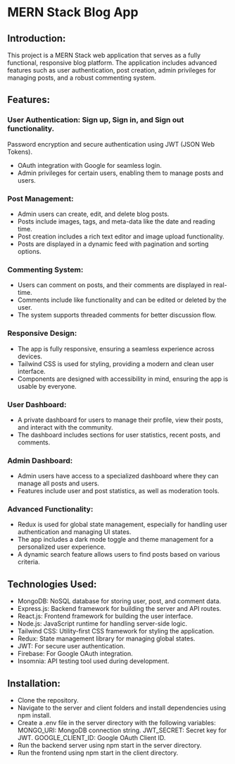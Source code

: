 # MERN Stack Blog App
## Introduction:
This project is a MERN Stack web application that serves as a fully functional, responsive blog platform. The application includes advanced features such as user authentication, post creation, admin privileges for managing posts, and a robust commenting system.

## Features:
### User Authentication: Sign up, Sign in, and Sign out functionality.
Password encryption and secure authentication using JWT (JSON Web Tokens).
* OAuth integration with Google for seamless login.
* Admin privileges for certain users, enabling them to manage posts and users.
### Post Management:
* Admin users can create, edit, and delete blog posts.
* Posts include images, tags, and meta-data like the date and reading time.
* Post creation includes a rich text editor and image upload functionality.
* Posts are displayed in a dynamic feed with pagination and sorting options.
### Commenting System:
* Users can comment on posts, and their comments are displayed in real-time.
* Comments include like functionality and can be edited or deleted by the user.
* The system supports threaded comments for better discussion flow.
### Responsive Design:
* The app is fully responsive, ensuring a seamless experience across devices.
* Tailwind CSS is used for styling, providing a modern and clean user interface.
* Components are designed with accessibility in mind, ensuring the app is usable by everyone.
### User Dashboard:
* A private dashboard for users to manage their profile, view their posts, and interact with the community.
* The dashboard includes sections for user statistics, recent posts, and comments.
### Admin Dashboard:
* Admin users have access to a specialized dashboard where they can manage all posts and users.
* Features include user and post statistics, as well as moderation tools.
### Advanced Functionality:
* Redux is used for global state management, especially for handling user authentication and managing UI states.
* The app includes a dark mode toggle and theme management for a personalized user experience.
* A dynamic search feature allows users to find posts based on various criteria.

## Technologies Used:
* MongoDB: NoSQL database for storing user, post, and comment data.
* Express.js: Backend framework for building the server and API routes.
* React.js: Frontend framework for building the user interface.
* Node.js: JavaScript runtime for handling server-side logic.
* Tailwind CSS: Utility-first CSS framework for styling the application.
* Redux: State management library for managing global states.
* JWT: For secure user authentication.
* Firebase: For Google OAuth integration.
* Insomnia: API testing tool used during development.

## Installation:
* Clone the repository.
* Navigate to the server and client folders and install dependencies using npm install.
* Create a .env file in the server directory with the following variables:
MONGO_URI: MongoDB connection string.
JWT_SECRET: Secret key for JWT.
GOOGLE_CLIENT_ID: Google OAuth Client ID.
* Run the backend server using npm start in the server directory.
* Run the frontend using npm start in the client directory.

